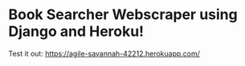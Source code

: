 # Book Searcher Webscraper using Django and Heroku!
Test it out: https://agile-savannah-42212.herokuapp.com/ 
